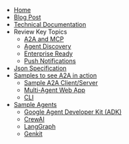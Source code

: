 <!-- docs/_sidebar.md -->

* [Home](/)
* [Blog Post](https://developers.googleblog.com/en/a2a-a-new-era-of-agent-interoperability/)
* [Technical Documentation](documentation.md)
* Review Key Topics
  * [A2A and MCP](topics/a2a_and_mcp.md)
  * [Agent Discovery](topics/agent_discovery.md)
  * [Enterprise Ready](topics/enterprise_ready.md)
  * [Push Notifications](topics/push_notifications.md)
* [Json Specification](https://github.com/google/A2A/tree/main/specification/json)
* [Samples to see A2A in action](https://github.com/google/A2A/tree/main/samples)
  * [Sample A2A Client/Server](https://github.com/google/A2A/tree/main/samples/python/common)
  * [Multi-Agent Web App](https://github.com/google/A2A/tree/main/demo/README.md)
  * [CLI](https://github.com/google/A2A/blob/main/samples/python/hosts/cli/README.md)
* [Sample Agents](https://github.com/google/A2A/tree/main/samples)
  * [Google Agent Developer Kit (ADK)](https://github.com/google/A2A/tree/main/samples/python/agents/google_adk/README.md)
  * [CrewAI](https://github.com/google/A2A/tree/main/samples/python/agents/crewai/README.md)
  * [LangGraph](https://github.com/google/A2A/tree/main/samples/python/agents/langgraph/README.md)
  * [Genkit](https://github.com/google/A2A/tree/main/samples/js/src/agents/README.md)

